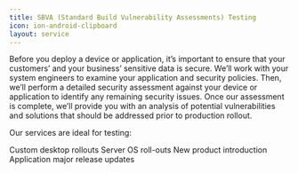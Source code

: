 ```yaml
---
title: SBVA (Standard Build Vulnerability Assessments) Testing
icon: ion-android-clipboard
layout: service
---
```


Before you deploy a device or application, it’s important to ensure that your customers’ and your business’ sensitive data is secure. We’ll work with your system engineers to examine your application and security policies. Then, we’ll perform a detailed security assessment against your device or application to identify any remaining security issues. Once our assessment is complete, we’ll provide you with an analysis of potential vulnerabilities and solutions that should be addressed prior to production rollout.

Our services are ideal for testing:

Custom desktop rollouts
Server OS roll-outs
New product introduction
Application major release updates